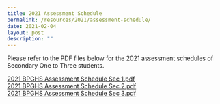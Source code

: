 ```yaml
---
title: 2021 Assessment Schedule
permalink: /resources/2021/assessment-schedule/
date: 2021-02-04
layout: post
description: ""
---
```

Please refer to the PDF files below for the 2021 assessment schedules of Secondary One to Three students.  
  
[2021 BPGHS Assessment Schedule Sec 1.pdf](/files/2021%20BPGHS%20Assessment%20%20Schedule%20Sec%201.pdf)
<br>[2021 BPGHS Assessment Schedule Sec 2.pdf](/files/2021%20BPGHS%20Assessment%20%20Schedule%20Sec%202.pdf)
<br>[2021 BPGHS Assessment Schedule Sec 3.pdf](/files/2021%20BPGHS%20Assessment%20%20Schedule%20Sec%203.pdf)